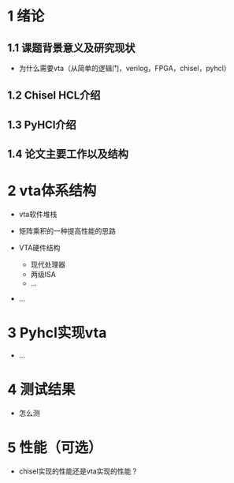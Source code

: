 # 1 绪论

## 1.1 课题背景意义及研究现状

- 为什么需要vta（从简单的逻辑门，verilog，FPGA，chisel，pyhcl）

## 1.2 Chisel HCL介绍

## 1.3 PyHCl介绍

## 1.4 论文主要工作以及结构

# 2 vta体系结构

- vta软件堆栈
- 矩阵乘积的一种提高性能的思路

- VTA硬件结构
  - 现代处理器
  - 两级ISA
  - ...
- ...

# 3 Pyhcl实现vta

- ...

# 4 测试结果

- 怎么测

# 5 性能（可选）

- chisel实现的性能还是vta实现的性能？

